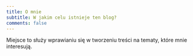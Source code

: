 ```yaml
---
title: O mnie
subtitle: W jakim celu istnieje ten blog?
comments: false
---
```


Miejsce to służy wprawianiu się w tworzeniu treści na tematy, które mnie interesują.